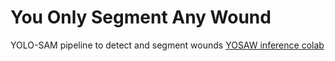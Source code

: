 # You Only Segment Any Wound

YOLO-SAM pipeline to detect and segment wounds
[YOSAW inference colab](https://colab.research.google.com/drive/1ffP4rRIwIyaHgDDoNJMheDxJRUtb-heh?usp=drive_link)
